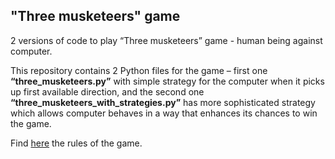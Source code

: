 <html>
    <h2>"Three musketeers" game </h2>
    <p>2 versions of code to play “Three musketeers” game - human being against computer.</p>
    <p>This repository contains 2 Python files for the game – first one <b>“three_musketeers.py”</b> with simple strategy for the computer when it picks up first available direction, and the second one <b>“three_musketeers_with_strategies.py”</b> has more sophisticated strategy which allows computer behaves in a way that enhances its chances to win the game.</p>
    <p>Find <a href="http://en.wikipedia.org/wiki/Three_Musketeers_%28game%29">here</a> the rules of the game.</p>
</html>
